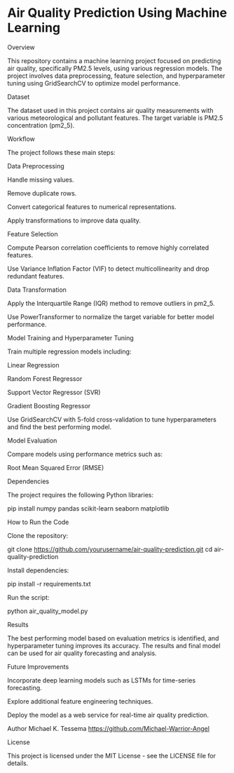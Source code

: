 # Air Quality Prediction Using Machine Learning

Overview

This repository contains a machine learning project focused on predicting air quality, specifically PM2.5 levels, using various regression models. The project involves data preprocessing, feature selection, and hyperparameter tuning using GridSearchCV to optimize model performance.

Dataset

The dataset used in this project contains air quality measurements with various meteorological and pollutant features. The target variable is PM2.5 concentration (pm2_5).

Workflow

The project follows these main steps:

Data Preprocessing

Handle missing values.

Remove duplicate rows.

Convert categorical features to numerical representations.

Apply transformations to improve data quality.

Feature Selection

Compute Pearson correlation coefficients to remove highly correlated features.

Use Variance Inflation Factor (VIF) to detect multicollinearity and drop redundant features.

Data Transformation

Apply the Interquartile Range (IQR) method to remove outliers in pm2_5.

Use PowerTransformer to normalize the target variable for better model performance.

Model Training and Hyperparameter Tuning

Train multiple regression models including:

Linear Regression

Random Forest Regressor

Support Vector Regressor (SVR)

Gradient Boosting Regressor

Use GridSearchCV with 5-fold cross-validation to tune hyperparameters and find the best performing model.

Model Evaluation

Compare models using performance metrics such as:

Root Mean Squared Error (RMSE)


Dependencies

The project requires the following Python libraries:

pip install numpy pandas scikit-learn seaborn matplotlib

How to Run the Code

Clone the repository:

git clone https://github.com/yourusername/air-quality-prediction.git
cd air-quality-prediction

Install dependencies:

pip install -r requirements.txt

Run the script:

python air_quality_model.py

Results

The best performing model based on evaluation metrics is identified, and hyperparameter tuning improves its accuracy. The results and final model can be used for air quality forecasting and analysis.

Future Improvements

Incorporate deep learning models such as LSTMs for time-series forecasting.

Explore additional feature engineering techniques.

Deploy the model as a web service for real-time air quality prediction.

Author
Michael K. Tessema
https://github.com/Michael-Warrior-Angel

License

This project is licensed under the MIT License - see the LICENSE file for details.
